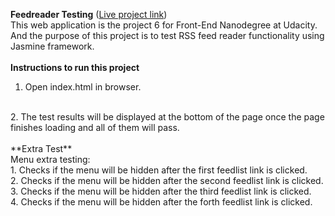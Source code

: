 **Feedreader Testing** ([Live project link](http://macu123.github.io/frontend-nanodegree-feedreader/))
<br>
This web application is the project 6 for Front-End Nanodegree at Udacity. And the purpose of this project is to test RSS feed reader functionality using Jasmine framework.
<br>
<br>
**Instructions to run this project**
<br>
1. Open index.html in browser.
<br>
2. The test results will be displayed at the bottom of the page once the page finishes loading and all of them will pass.
<br>
<br>
**Extra Test**
<br>
Menu extra testing:
<br>
1. Checks if the menu will be hidden after the first feedlist link is clicked.
<br>
2. Checks if the menu will be hidden after the second feedlist link is clicked.
<br>
3. Checks if the menu will be hidden after the third feedlist link is clicked.
<br>
4. Checks if the menu will be hidden after the forth feedlist link is clicked.
